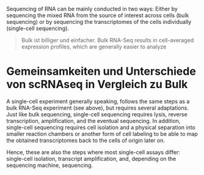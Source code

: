 
Sequencing of RNA can be mainly conducted in two ways: Either by sequencing the mixed RNA from the source of interest across cells (bulk sequencing) or by sequencing the transcriptomes of the cells individually (single-cell sequencing).
> Bulk ist billiger und einfacher.
> Bulk RNA-Seq results in cell-averaged expression profiles, which are generally easier to analyze


# Gemeinsamkeiten und Unterschiede von scRNAseq in Vergleich zu Bulk

A single-cell experiment generally speaking, follows the same steps as a bulk RNA-Seq experiment (see above), but requires several adaptations. Just like bulk sequencing, single-cell sequencing requires lysis, reverse transcription, amplification, and the eventual sequencing.
In addition, single-cell sequencing requires cell isolation and a physical separation into smaller reaction chambers or another form of cell labeling to be able to map the obtained transcriptomes back to the cells of origin later on.

Hence, these are also the steps where most single-cell assays differ: single-cell isolation, transcript amplification, and, depending on the sequencing machine, sequencing.